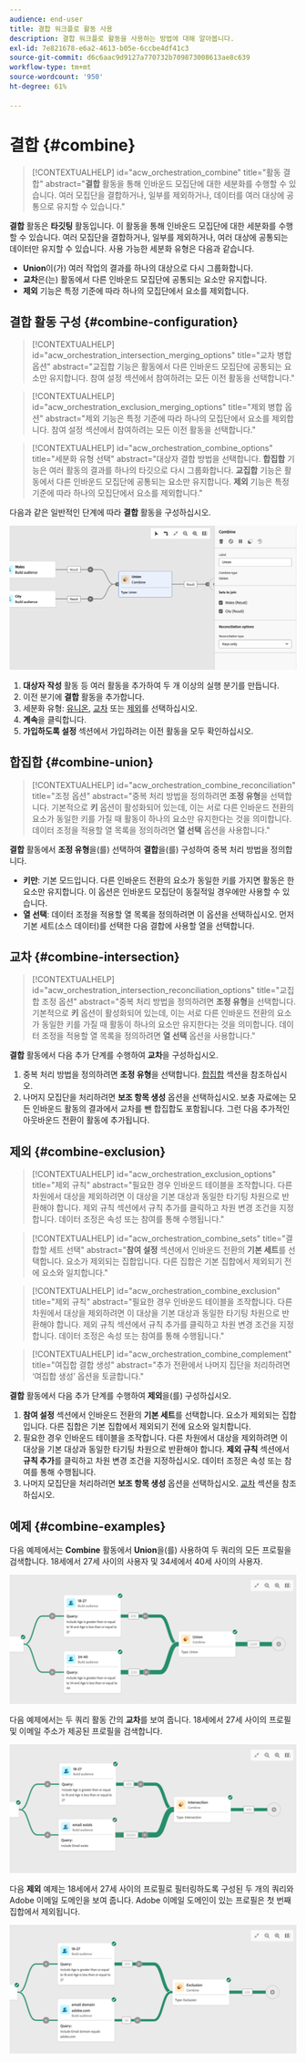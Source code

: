 ```yaml
---
audience: end-user
title: 결합 워크플로 활동 사용
description: 결합 워크플로 활동을 사용하는 방법에 대해 알아봅니다.
exl-id: 7e821678-e6a2-4613-b05e-6ccbe4df41c3
source-git-commit: d6c6aac9d9127a770732b709873008613ae8c639
workflow-type: tm+mt
source-wordcount: '950'
ht-degree: 61%

---
```


# 결합 {#combine}

>[!CONTEXTUALHELP]
>id="acw_orchestration_combine"
>title="활동 결합"
>abstract="**결합** 활동을 통해 인바운드 모집단에 대한 세분화를 수행할 수 있습니다. 여러 모집단을 결합하거나, 일부를 제외하거나, 데이터를 여러 대상에 공통으로 유지할 수 있습니다."

**결합** 활동은 **타깃팅** 활동입니다. 이 활동을 통해 인바운드 모집단에 대한 세분화를 수행할 수 있습니다. 여러 모집단을 결합하거나, 일부를 제외하거나, 여러 대상에 공통되는 데이터만 유지할 수 있습니다. 사용 가능한 세분화 유형은 다음과 같습니다.

<!--
The **Combine** activity can be placed after any other activity, but not at the beginning of the workflow. Any activity can be placed after the **Combine**.
-->

* **Union**&#x200B;이(가) 여러 작업의 결과를 하나의 대상으로 다시 그룹화합니다.
* **교차**&#x200B;은(는) 활동에서 다른 인바운드 모집단에 공통되는 요소만 유지합니다.
* **제외** 기능은 특정 기준에 따라 하나의 모집단에서 요소를 제외합니다.

## 결합 활동 구성 {#combine-configuration}

>[!CONTEXTUALHELP]
>id="acw_orchestration_intersection_merging_options"
>title="교차 병합 옵션"
>abstract="교집합 기능은 활동에서 다른 인바운드 모집단에 공통되는 요소만 유지합니다. 참여 설정 섹션에서 참여하려는 모든 이전 활동을 선택합니다."

>[!CONTEXTUALHELP]
>id="acw_orchestration_exclusion_merging_options"
>title="제외 병합 옵션"
>abstract="제외 기능은 특정 기준에 따라 하나의 모집단에서 요소를 제외합니다. 참여 설정 섹션에서 참여하려는 모든 이전 활동을 선택합니다."

>[!CONTEXTUALHELP]
>id="acw_orchestration_combine_options"
>title="세분화 유형 선택"
>abstract="대상자 결합 방법을 선택합니다. **합집합** 기능은 여러 활동의 결과를 하나의 타깃으로 다시 그룹화합니다. **교집합** 기능은 활동에서 다른 인바운드 모집단에 공통되는 요소만 유지합니다. **제외** 기능은 특정 기준에 따라 하나의 모집단에서 요소를 제외합니다."

다음과 같은 일반적인 단계에 따라 **결합** 활동을 구성하십시오.

![](../assets/workflow-combine.png)

1. **대상자 작성** 활동 등 여러 활동을 추가하여 두 개 이상의 실행 분기를 만듭니다.
1. 이전 분기에 **결합** 활동을 추가합니다.
1. 세분화 유형: [유니온](#union), [교차](#intersection) 또는 [제외](#exclusion)를 선택하십시오.
1. **계속**&#x200B;을 클릭합니다.
1. **가입하도록 설정** 섹션에서 가입하려는 이전 활동을 모두 확인하십시오.

## 합집합 {#combine-union}

>[!CONTEXTUALHELP]
>id="acw_orchestration_combine_reconciliation"
>title="조정 옵션"
>abstract="중복 처리 방법을 정의하려면 **조정 유형**&#x200B;을 선택합니다. 기본적으로 **키** 옵션이 활성화되어 있는데, 이는 서로 다른 인바운드 전환의 요소가 동일한 키를 가질 때 활동이 하나의 요소만 유지한다는 것을 의미합니다. 데이터 조정을 적용할 열 목록을 정의하려면 **열 선택** 옵션을 사용합니다."

**결합** 활동에서 **조정 유형**&#x200B;을(를) 선택하여 **결합**&#x200B;을(를) 구성하여 중복 처리 방법을 정의합니다.

* **키만**: 기본 모드입니다. 다른 인바운드 전환의 요소가 동일한 키를 가지면 활동은 한 요소만 유지합니다. 이 옵션은 인바운드 모집단이 동질적일 경우에만 사용할 수 있습니다.
* **열 선택**: 데이터 조정을 적용할 열 목록을 정의하려면 이 옵션을 선택하십시오. 먼저 기본 세트(소스 데이터)를 선택한 다음 결합에 사용할 열을 선택합니다.

## 교차 {#combine-intersection}

>[!CONTEXTUALHELP]
>id="acw_orchestration_intersection_reconciliation_options"
>title="교집합 조정 옵션"
>abstract="중복 처리 방법을 정의하려면 **조정 유형**&#x200B;을 선택합니다. 기본적으로 **키** 옵션이 활성화되어 있는데, 이는 서로 다른 인바운드 전환의 요소가 동일한 키를 가질 때 활동이 하나의 요소만 유지한다는 것을 의미합니다. 데이터 조정을 적용할 열 목록을 정의하려면 **열 선택** 옵션을 사용합니다."

**결합** 활동에서 다음 추가 단계를 수행하여 **교차**&#x200B;을 구성하십시오.

1. 중복 처리 방법을 정의하려면 **조정 유형**&#x200B;을 선택합니다. [합집합](#union) 섹션을 참조하십시오.
1. 나머지 모집단을 처리하려면 **보조 항목 생성** 옵션을 선택하십시오. 보충 자료에는 모든 인바운드 활동의 결과에서 교차를 뺀 합집합도 포함됩니다. 그런 다음 추가적인 아웃바운드 전환이 활동에 추가됩니다.

## 제외 {#combine-exclusion}

>[!CONTEXTUALHELP]
>id="acw_orchestration_exclusion_options"
>title="제외 규칙"
>abstract="필요한 경우 인바운드 테이블을 조작합니다. 다른 차원에서 대상을 제외하려면 이 대상을 기본 대상과 동일한 타기팅 차원으로 반환해야 합니다. 제외 규칙 섹션에서 규칙 추가를 클릭하고 차원 변경 조건을 지정합니다. 데이터 조정은 속성 또는 참여를 통해 수행됩니다."

>[!CONTEXTUALHELP]
>id="acw_orchestration_combine_sets"
>title="결합할 세트 선택"
>abstract="**참여 설정** 섹션에서 인바운드 전환의 **기본 세트**&#x200B;를 선택합니다. 요소가 제외되는 집합입니다. 다른 집합은 기본 집합에서 제외되기 전에 요소와 일치합니다."

>[!CONTEXTUALHELP]
>id="acw_orchestration_combine_exclusion"
>title="제외 규칙"
>abstract="필요한 경우 인바운드 테이블을 조작합니다. 다른 차원에서 대상을 제외하려면 이 대상을 기본 대상과 동일한 타기팅 차원으로 반환해야 합니다. 제외 규칙 섹션에서 규칙 추가를 클릭하고 차원 변경 조건을 지정합니다. 데이터 조정은 속성 또는 참여를 통해 수행됩니다."

>[!CONTEXTUALHELP]
>id="acw_orchestration_combine_complement"
>title="여집합 결합 생성"
>abstract="추가 전환에서 나머지 집단을 처리하려면 ‘여집합 생성’ 옵션을 토글합니다."

**결합** 활동에서 다음 추가 단계를 수행하여 **제외**&#x200B;을(를) 구성하십시오.

1. **참여 설정** 섹션에서 인바운드 전환의 **기본 세트**&#x200B;를 선택합니다. 요소가 제외되는 집합입니다. 다른 집합은 기본 집합에서 제외되기 전에 요소와 일치합니다.
1. 필요한 경우 인바운드 테이블을 조작합니다. 다른 차원에서 대상을 제외하려면 이 대상을 기본 대상과 동일한 타기팅 차원으로 반환해야 합니다. **제외 규칙** 섹션에서 **규칙 추가**&#x200B;를 클릭하고 차원 변경 조건을 지정하십시오. 데이터 조정은 속성 또는 참여를 통해 수행됩니다.
1. 나머지 모집단을 처리하려면 **보조 항목 생성** 옵션을 선택하십시오. [교차](#intersection) 섹션을 참조하십시오.

## 예제 {#combine-examples}

다음 예제에서는 **Combine** 활동에서 **Union**&#x200B;을(를) 사용하여 두 쿼리의 모든 프로필을 검색합니다. 18세에서 27세 사이의 사용자 및 34세에서 40세 사이의 사용자.

![](../assets/workflow-union-example.png)

다음 예제에서는 두 쿼리 활동 간의 **교차**&#x200B;를 보여 줍니다. 18세에서 27세 사이의 프로필 및 이메일 주소가 제공된 프로필을 검색합니다.

![](../assets/workflow-intersection-example.png)

다음 **제외** 예제는 18세에서 27세 사이의 프로필로 필터링하도록 구성된 두 개의 쿼리와 Adobe 이메일 도메인을 보여 줍니다. Adobe 이메일 도메인이 있는 프로필은 첫 번째 집합에서 제외됩니다.

![](../assets/workflow-exclusion-example.png)